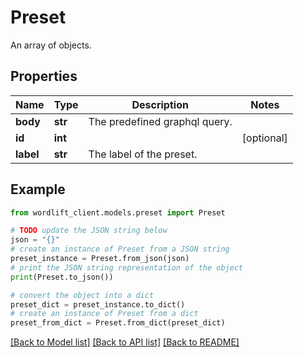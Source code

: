 # Preset

An array of objects.

## Properties

Name | Type | Description | Notes
------------ | ------------- | ------------- | -------------
**body** | **str** | The predefined graphql query. | 
**id** | **int** |  | [optional] 
**label** | **str** | The label of the preset. | 

## Example

```python
from wordlift_client.models.preset import Preset

# TODO update the JSON string below
json = "{}"
# create an instance of Preset from a JSON string
preset_instance = Preset.from_json(json)
# print the JSON string representation of the object
print(Preset.to_json())

# convert the object into a dict
preset_dict = preset_instance.to_dict()
# create an instance of Preset from a dict
preset_from_dict = Preset.from_dict(preset_dict)
```
[[Back to Model list]](../README.md#documentation-for-models) [[Back to API list]](../README.md#documentation-for-api-endpoints) [[Back to README]](../README.md)


